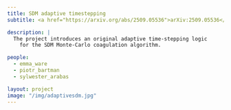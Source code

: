 ```yaml
---
title: SDM adaptive timestepping
subtitle: <a href="https://arxiv.org/abs/2509.05536">arXiv:2509.05536</a>

description: |
  The project introduces an original adaptive time-stepping logic
    for the SDM Monte-Carlo coagulation algorithm.

people:
  - emma_ware
  - piotr_bartman
  - sylwester_arabas

layout: project
image: "/img/adaptivesdm.jpg"
---
```


